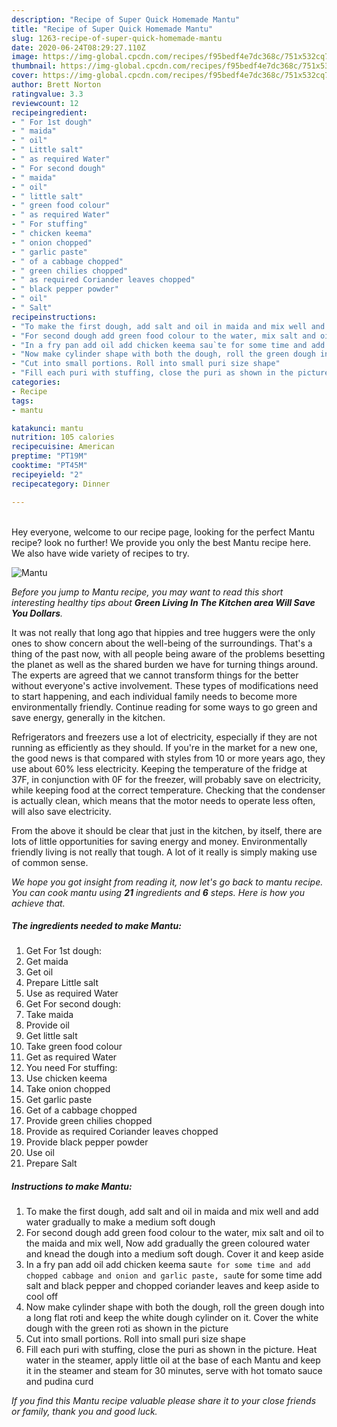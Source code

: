 ```yaml
---
description: "Recipe of Super Quick Homemade Mantu"
title: "Recipe of Super Quick Homemade Mantu"
slug: 1263-recipe-of-super-quick-homemade-mantu
date: 2020-06-24T08:29:27.110Z
image: https://img-global.cpcdn.com/recipes/f95bedf4e7dc368c/751x532cq70/mantu-recipe-main-photo.jpg
thumbnail: https://img-global.cpcdn.com/recipes/f95bedf4e7dc368c/751x532cq70/mantu-recipe-main-photo.jpg
cover: https://img-global.cpcdn.com/recipes/f95bedf4e7dc368c/751x532cq70/mantu-recipe-main-photo.jpg
author: Brett Norton
ratingvalue: 3.3
reviewcount: 12
recipeingredient:
- " For 1st dough"
- " maida"
- " oil"
- " Little salt"
- " as required Water"
- " For second dough"
- " maida"
- " oil"
- " little salt"
- " green food colour"
- " as required Water"
- " For stuffing"
- " chicken keema"
- " onion chopped"
- " garlic paste"
- " of a cabbage chopped"
- " green chilies chopped"
- " as required Coriander leaves chopped"
- " black pepper powder"
- " oil"
- " Salt"
recipeinstructions:
- "To make the first dough, add salt and oil in maida and mix well and add water gradually to make a medium soft dough"
- "For second dough add green food colour to the water, mix salt and oil to the maida and mix well, Now add gradually the green coloured water and knead the dough into a medium soft dough. Cover it and keep aside"
- "In a fry pan add oil add chicken keema sau`te for some time and add chopped cabbage and onion and garlic paste, sau`te for some time add salt and black pepper and chopped coriander leaves and keep aside to cool off"
- "Now make cylinder shape with both the dough, roll the green dough into a long flat roti and keep the white dough cylinder on it. Cover the white dough with the green roti as shown in the picture"
- "Cut into small portions. Roll into small puri size shape"
- "Fill each puri with stuffing, close the puri as shown in the picture. Heat water in the steamer, apply little oil at the base of each Mantu and keep it in the steamer and steam for 30 minutes, serve with hot tomato sauce and pudina curd"
categories:
- Recipe
tags:
- mantu

katakunci: mantu 
nutrition: 105 calories
recipecuisine: American
preptime: "PT19M"
cooktime: "PT45M"
recipeyield: "2"
recipecategory: Dinner

---
```

<br>
Hey everyone, welcome to our recipe page, looking for the perfect Mantu recipe? look no further! We provide you only the best Mantu recipe here. We also have wide variety of recipes to try.
<br>


![Mantu](https://img-global.cpcdn.com/recipes/f95bedf4e7dc368c/751x532cq70/mantu-recipe-main-photo.jpg)

<i>Before you jump to Mantu recipe, you may want to read this short interesting healthy tips about 
<strong>Green Living In The Kitchen area Will Save You Dollars</strong>.</i>
</br>

It was not really that long ago that hippies and tree huggers were the only ones to show concern about the well-being of the surroundings. That's a thing of the past now, with all people being aware of the problems besetting the planet as well as the shared burden we have for turning things around. The experts are agreed that we cannot transform things for the better without everyone's active involvement. These types of modifications need to start happening, and each individual family needs to become more environmentally friendly. Continue reading for some ways to go green and save energy, generally in the kitchen.

Refrigerators and freezers use a lot of electricity, especially if they are not running as efficiently as they should. If you're in the market for a new one, the good news is that compared with styles from 10 or more years ago, they use about 60% less electricity. Keeping the temperature of the fridge at 37F, in conjunction with 0F for the freezer, will probably save on electricity, while keeping food at the correct temperature. Checking that the condenser is actually clean, which means that the motor needs to operate less often, will also save electricity.

From the above it should be clear that just in the kitchen, by itself, there are lots of little opportunities for saving energy and money. Environmentally friendly living is not really that tough. A lot of it really is simply making use of common sense.


<i>We hope you got insight from reading it, now let's go back to mantu recipe. You can cook mantu using <strong>21</strong> ingredients and <strong>6</strong> steps. Here is how you achieve that.
</i>

##### The ingredients needed to make Mantu:

1. Get  For 1st dough:
1. Get  maida
1. Get  oil
1. Prepare  Little salt
1. Use  as required Water
1. Get  For second dough:
1. Take  maida
1. Provide  oil
1. Get  little salt
1. Take  green food colour
1. Get  as required Water
1. You need  For stuffing:
1. Use  chicken keema
1. Take  onion chopped
1. Get  garlic paste
1. Get  of a cabbage chopped
1. Provide  green chilies chopped
1. Provide  as required Coriander leaves chopped
1. Provide  black pepper powder
1. Use  oil
1. Prepare  Salt


##### Instructions to make Mantu:

1. To make the first dough, add salt and oil in maida and mix well and add water gradually to make a medium soft dough
1. For second dough add green food colour to the water, mix salt and oil to the maida and mix well, Now add gradually the green coloured water and knead the dough into a medium soft dough. Cover it and keep aside
1. In a fry pan add oil add chicken keema sau`te for some time and add chopped cabbage and onion and garlic paste, sau`te for some time add salt and black pepper and chopped coriander leaves and keep aside to cool off
1. Now make cylinder shape with both the dough, roll the green dough into a long flat roti and keep the white dough cylinder on it. Cover the white dough with the green roti as shown in the picture
1. Cut into small portions. Roll into small puri size shape
1. Fill each puri with stuffing, close the puri as shown in the picture. Heat water in the steamer, apply little oil at the base of each Mantu and keep it in the steamer and steam for 30 minutes, serve with hot tomato sauce and pudina curd


<i>If you find this Mantu recipe valuable please share it to your close friends or family, thank you and good luck.</i>
